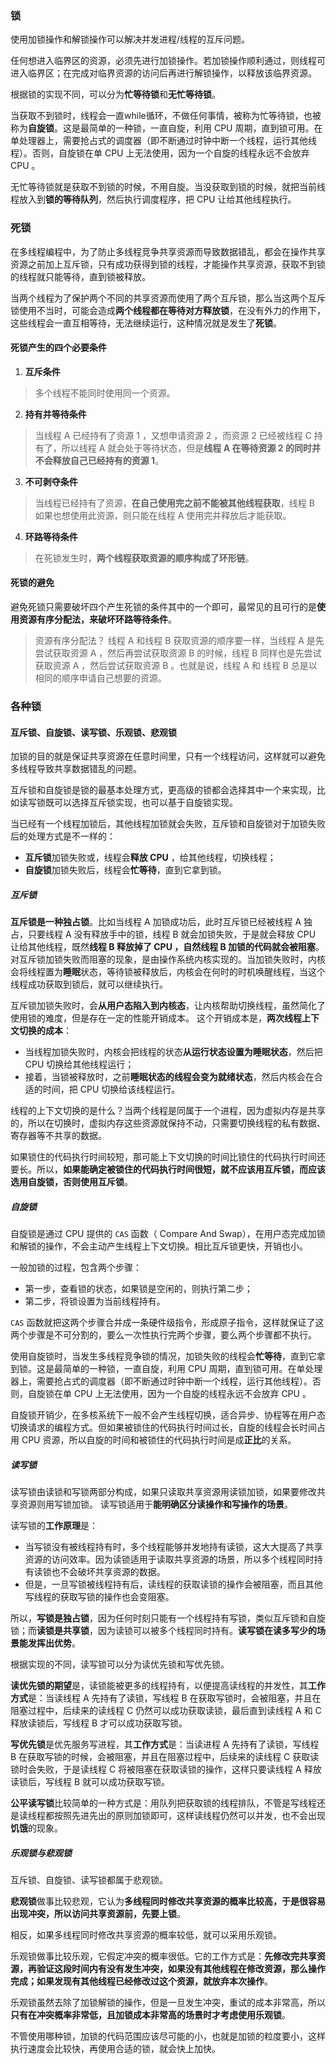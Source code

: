 ### 锁
使用加锁操作和解锁操作可以解决并发进程/线程的互斥问题。

任何想进入临界区的资源，必须先进行加锁操作。若加锁操作顺利通过，则线程可进入临界区；在完成对临界资源的访问后再进行解锁操作，以释放该临界资源。

根据锁的实现不同，可以分为**忙等待锁**和**无忙等待锁**。

当获取不到锁时，线程会一直while循环，不做任何事情，被称为忙等待锁，也被称为**自旋锁**。这是最简单的一种锁，一直自旋，利用 CPU 周期，直到锁可用。在单处理器上，需要抢占式的调度器（即不断通过时钟中断一个线程，运行其他线程）。否则，自旋锁在单 CPU 上无法使用，因为一个自旋的线程永远不会放弃 CPU 。

无忙等待锁就是获取不到锁的时候，不用自旋。当没获取到锁的时候，就把当前线程放入到**锁的等待队列**，然后执行调度程序，把 CPU 让给其他线程执行。

### 死锁
在多线程编程中，为了防止多线程竞争共享资源而导致数据错乱，都会在操作共享资源之前加上互斥锁，只有成功获得到锁的线程，才能操作共享资源，获取不到锁的线程就只能等待，直到锁被释放。

当两个线程为了保护两个不同的共享资源而使用了两个互斥锁，那么当这两个互斥锁使用不当时，可能会造成**两个线程都在等待对方释放锁**，在没有外力的作用下，这些线程会一直互相等待，无法继续运行，这种情况就是发生了**死锁**。

#### 死锁产生的四个必要条件
1. **互斥条件**
 > 多个线程不能同时使用同一个资源。
2. **持有并等待条件**
 > 当线程 A 已经持有了资源 1 ，又想申请资源 2 ，而资源 2 已经被线程 C 持有了，所以线程 A 就会处于等待状态，但是**线程 A 在等待资源 2 的同时并不会释放自己已经持有的资源 1**。
3. **不可剥夺条件**
  > 当线程已经持有了资源，**在自己使用完之前不能被其他线程获取**，线程 B 如果也想使用此资源，则只能在线程 A 使用完并释放后才能获取。
4. **环路等待条件**
  > 在死锁发生时，**两个线程获取资源的顺序构成了环形链**。

#### 死锁的避免
避免死锁只需要破坏四个产生死锁的条件其中的一个即可，最常见的且可行的是**使用资源有序分配法，来破坏环路等待条件**。
> 资源有序分配法？
  线程 A 和线程 B 获取资源的顺序要一样，当线程 A 是先尝试获取资源 A ，然后再尝试获取资源 B 的时候，线程 B 同样也是先尝试获取资源 A ，然后尝试获取资源 B 。也就是说，线程 A 和 线程 B 总是以相同的顺序申请自己想要的资源。

### 各种锁
#### 互斥锁、自旋锁、读写锁、乐观锁、悲观锁
加锁的目的就是保证共享资源在任意时间里，只有一个线程访问，这样就可以避免多线程导致共享数据错乱的问题。

互斥锁和自旋锁是锁的最基本处理方式，更高级的锁都会选择其中一个来实现，比如读写锁既可以选择互斥锁实现，也可以基于自旋锁实现。

当已经有一个线程加锁后，其他线程加锁就会失败，互斥锁和自旋锁对于加锁失败后的处理方式是不一样的：
- **互斥锁**加锁失败或，线程会**释放 CPU** ，给其他线程，切换线程；
- **自旋锁**加锁失败后，线程会**忙等待**，直到它拿到锁。

##### 互斥锁

**互斥锁是一种独占锁**。比如当线程 A 加锁成功后，此时互斥锁已经被线程 A 独占，只要线程 A 没有释放手中的锁，线程 B 就会加锁失败，于是就会释放 CPU 让给其他线程，既然**线程 B 释放掉了 CPU ，自然线程 B 加锁的代码就会被阻塞**。对互斥锁加锁失败而阻塞的现象，是由操作系统内核实现的。当加锁失败时，内核会将线程置为**睡眠**状态，等待锁被释放后，内核会在何时的时机唤醒线程，当这个线程成功获取到锁后，就可以继续执行。

互斥锁加锁失败时，会**从用户态陷入到内核态**，让内核帮助切换线程，虽然简化了使用锁的难度，但是存在一定的性能开销成本。
这个开销成本是，**两次线程上下文切换的成本**：
- 当线程加锁失败时，内核会把线程的状态**从运行状态设置为睡眠状态**，然后把 CPU 切换给其他线程运行；
- 接着，当锁被释放时，之前**睡眠状态的线程会变为就绪状态**，然后内核会在合适的时间，把 CPU 切换给该线程运行。

线程的上下文切换的是什么？当两个线程是同属于一个进程，因为虚拟内存是共享的，所以在切换时，虚拟内存这些资源就保持不动，只需要切换线程的私有数据、寄存器等不共享的数据。

如果锁住的代码执行时间较短，那可能上下文切换的时间比锁住的代码执行时间还要长。所以，**如果能确定被锁住的代码执行时间很短，就不应该用互斥锁，而应该选用自旋锁，否则使用互斥锁**。

##### 自旋锁
自旋锁是通过 CPU 提供的 ```CAS``` 函数（ Compare And Swap），在用户态完成加锁和解锁的操作，不会主动产生线程上下文切换。相比互斥锁更快，开销也小。

一般加锁的过程，包含两个步骤：
- 第一步，查看锁的状态，如果锁是空闲的，则执行第二步；
- 第二步，将锁设置为当前线程持有。

```CAS``` 函数就把这两个步骤合并成一条硬件级指令，形成原子指令，这样就保证了这两个步骤是不可分割的，要么一次性执行完两个步骤，要么两个步骤都不执行。

使用自旋锁时，当发生多线程竞争锁的情况，加锁失败的线程会**忙等待**，直到它拿到锁。这是最简单的一种锁，一直自旋，利用 CPU 周期，直到锁可用。在单处理器上，需要抢占式的调度器（即不断通过时钟中断一个线程，运行其他线程）。否则，自旋锁在单 CPU 上无法使用，因为一个自旋的线程永远不会放弃 CPU 。

自旋锁开销少，在多核系统下一般不会产生线程切换，适合异步、协程等在用户态切换请求的编程方式。但如果被锁住的代码执行时间过长，自旋的线程会长时间占用 CPU 资源，所以自旋的时间和被锁住的代码执行时间是成**正比**的关系。

##### 读写锁
读写锁由读锁和写锁两部分构成，如果只读取共享资源用读锁加锁，如果要修改共享资源则用写锁加锁。
读写锁适用于**能明确区分读操作和写操作的场景**。

读写锁的**工作原理**是：
- 当写锁没有被线程持有时，多个线程能够并发地持有读锁，这大大提高了共享资源的访问效率。因为读锁适用于读取共享资源的场景，所以多个线程同时持有读锁也不会破坏共享资源的数据。
- 但是，一旦写锁被线程持有后，读线程的获取读锁的操作会被阻塞，而且其他写线程的获取写锁的操作也会变阻塞。

所以，**写锁是独占锁**，因为任何时刻只能有一个线程持有写锁，类似互斥锁和自旋锁；而**读锁是共享锁**，因为读锁可以被多个线程同时持有。**读写锁在读多写少的场景能发挥出优势**。

根据实现的不同，读写锁可以分为读优先锁和写优先锁。

**读优先锁的期望**是，读锁能被更多的线程持有，以便提高读线程的并发性，其**工作方式**是：当读线程 A 先持有了读锁，写线程 B 在获取写锁时，会被阻塞，并且在阻塞过程中，后续来的读线程 C 仍然可以成功获取读锁，最后直到读线程 A 和 C 释放读锁后，写线程 B 才可以成功获取写锁。

**写优先锁**是优先服务写进程，其**工作方式**是：当读进程 A 先持有了读锁，写线程 B 在获取写锁的时候，会被阻塞，并且在阻塞过程中，后续来的读线程 C 获取读锁时会失败，于是读线程 C 将被阻塞在获取读锁的操作，这样只要读线程 A 释放读锁后，写线程 B 就可以成功获取写锁。

**公平读写锁**比较简单的一种方式是：用队列把获取锁的线程排队，不管是写线程还是读线程都按照先进先出的原则加锁即可，这样读线程仍然可以并发，也不会出现**饥饿**的现象。

##### 乐观锁与悲观锁

互斥锁、自旋锁、读写锁都属于悲观锁。

**悲观锁**做事比较悲观，它认为**多线程同时修改共享资源的概率比较高，于是很容易出现冲突，所以访问共享资源前，先要上锁**。

相反，如果多线程同时修改共享资源的概率较低，就可以采用乐观锁。

乐观锁做事比较乐观，它假定冲突的概率很低。它的工作方式是：**先修改完共享资源，再验证这段时间内有没有发生冲突，如果没有其他线程在修改资源，那么操作完成；如果发现有其他线程已经修改过这个资源，就放弃本次操作**。

乐观锁虽然去除了加锁解锁的操作，但是一旦发生冲突，重试的成本非常高，所以**只有在冲突概率非常低，且加锁成本非常高的场景时才考虑使用乐观锁**。


不管使用哪种锁，加锁的代码范围应该尽可能的小，也就是加锁的粒度要小，这样执行速度会比较快，再使用合适的锁，就会快上加快。
